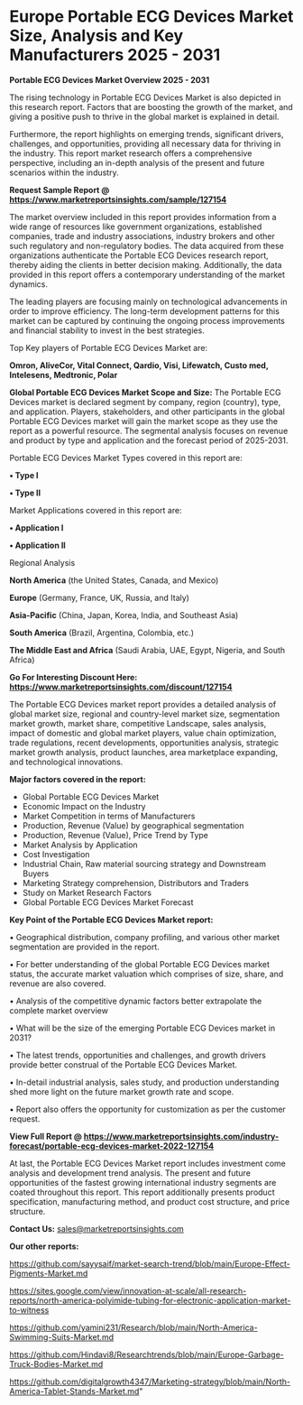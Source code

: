 # Europe Portable ECG Devices Market Size, Analysis and Key Manufacturers 2025 - 2031

<Strong> Portable ECG Devices Market Overview 2025 - 2031</strong>

The rising technology in Portable ECG Devices Market is also depicted in this research report. Factors that are boosting the growth of the market, and giving a positive push to thrive in the global market is explained in detail.

Furthermore, the report highlights on emerging trends, significant drivers, challenges, and opportunities, providing all necessary data for thriving in the industry. This report market research offers a comprehensive perspective, including an in-depth analysis of the present and future scenarios within the industry.

<strong>Request Sample Report @ <a href=https://www.marketreportsinsights.com/sample/127154>https://www.marketreportsinsights.com/sample/127154</a></strong>

The market overview included in this report provides information from a wide range of resources like government organizations, established companies, trade and industry associations, industry brokers and other such regulatory and non-regulatory bodies. The data acquired from these organizations authenticate the Portable ECG Devices research report, thereby aiding the clients in better decision making. Additionally, the data provided in this report offers a contemporary understanding of the market dynamics.

The leading players are focusing mainly on technological advancements in order to improve efficiency. The long-term development patterns for this market can be captured by continuing the ongoing process improvements and financial stability to invest in the best strategies.

Top Key players of Portable ECG Devices Market are:

<strong>Omron, AliveCor, Vital Connect, Qardio, Visi, Lifewatch, Custo med, Intelesens, Medtronic, Polar</strong>

<strong><b>Global Portable ECG Devices Market Scope and Size:</b></strong>
The Portable ECG Devices market is declared segment by company, region (country), type, and application. Players, stakeholders, and other participants in the global Portable ECG Devices market will gain the market scope as they use the report as a powerful resource. The segmental analysis focuses on revenue and product by type and application and the forecast period of 2025-2031.

Portable ECG Devices Market Types covered in this report are:

<strong>• Type I

• Type II</strong>

Market Applications covered in this report are:

<strong>• Application I

• Application II</strong> 

Regional Analysis

<strong>North America</strong> (the United States, Canada, and Mexico)

<strong>Europe</strong> (Germany, France, UK, Russia, and Italy)

<strong>Asia-Pacific</strong> (China, Japan, Korea, India, and Southeast Asia)

<strong>South America</strong> (Brazil, Argentina, Colombia, etc.)

<strong>The Middle East and Africa</strong> (Saudi Arabia, UAE, Egypt, Nigeria, and South Africa)

<strong>Go For Interesting Discount Here: <a href=https://www.marketreportsinsights.com/discount/127154>https://www.marketreportsinsights.com/discount/127154</a></strong>

The Portable ECG Devices market report provides a detailed analysis of global market size, regional and country-level market size, segmentation market growth, market share, competitive Landscape, sales analysis, impact of domestic and global market players, value chain optimization, trade regulations, recent developments, opportunities analysis, strategic market growth analysis, product launches, area marketplace expanding, and technological innovations.

<strong><b>Major factors covered in the report:</b></strong>
<ul>
  <li>Global Portable ECG Devices Market </li>
  <li>Economic Impact on the Industry</li>
  <li>Market Competition in terms of Manufacturers</li>
  <li>Production, Revenue (Value) by geographical segmentation</li>
  <li>Production, Revenue (Value), Price Trend by Type</li>
  <li>Market Analysis by Application</li>
  <li>Cost Investigation</li>
  <li>Industrial Chain, Raw material sourcing strategy and Downstream Buyers</li>
  <li>Marketing Strategy comprehension, Distributors and Traders</li>
  <li>Study on Market Research Factors</li>
  <li>Global Portable ECG Devices Market Forecast</li>
</ul>

<strong><b>Key Point of the Portable ECG Devices Market report:</b></strong>

• Geographical distribution, company profiling, and various other market segmentation are provided in the report.

• For better understanding of the global Portable ECG Devices market status, the accurate market valuation which comprises of size, share, and revenue are also covered.

• Analysis of the competitive dynamic factors better extrapolate the complete market overview

• What will be the size of the emerging Portable ECG Devices market in 2031?

• The latest trends, opportunities and challenges, and growth drivers provide better construal of the Portable ECG Devices Market.

• In-detail industrial analysis, sales study, and production understanding shed more light on the future market growth rate and scope.

• Report also offers the opportunity for customization as per the customer request.

<strong><b>View Full Report @ <a href=https://www.marketreportsinsights.com/industry-forecast/portable-ecg-devices-market-2022-127154>https://www.marketreportsinsights.com/industry-forecast/portable-ecg-devices-market-2022-127154</a></b></strong>


At last, the Portable ECG Devices Market report includes investment come analysis and development trend analysis. The present and future opportunities of the fastest growing international industry segments are coated throughout this report. This report additionally presents product specification, manufacturing method, and product cost structure, and price structure.

<strong>Contact Us:</strong>
sales@marketreportsinsights.com

<strong>Our other reports:</strong>

<a href=https://github.com/sayysaif/market-search-trend/blob/main/Europe-Effect-Pigments-Market.md>https://github.com/sayysaif/market-search-trend/blob/main/Europe-Effect-Pigments-Market.md</a>

<a href=https://sites.google.com/view/innovation-at-scale/all-research-reports/north-america-polyimide-tubing-for-electronic-application-market-to-witness>https://sites.google.com/view/innovation-at-scale/all-research-reports/north-america-polyimide-tubing-for-electronic-application-market-to-witness</a>

<a href=https://github.com/yamini231/Research/blob/main/North-America-Swimming-Suits-Market.md>https://github.com/yamini231/Research/blob/main/North-America-Swimming-Suits-Market.md</a>

<a href=https://github.com/Hindavi8/Researchtrends/blob/main/Europe-Garbage-Truck-Bodies-Market.md>https://github.com/Hindavi8/Researchtrends/blob/main/Europe-Garbage-Truck-Bodies-Market.md</a>

<a href=https://github.com/digitalgrowth4347/Marketing-strategy/blob/main/North-America-Tablet-Stands-Market.md>https://github.com/digitalgrowth4347/Marketing-strategy/blob/main/North-America-Tablet-Stands-Market.md</a>"
